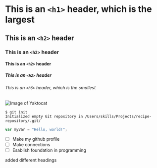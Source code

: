 # This is an `<h1>` header, which is the largest

## This is an `<h2>` header

### This is an `<h2>` header

#### This is an `<h2>` header

##### This is an `<h2>` header

###### This is an `<h6>` header, which is the smallest

![Image of Yaktocat](https://octodex.github.com/images/yaktocat.png)

```
$ git init
Initialized empty Git repository in /Users/skills/Projects/recipe-repository/.git/
```

``` javascript
var myVar = "Hello, world!";
```
- [ ] Make my github profile
- [ ] Make connections
- [ ] Esablish foundation in programming

added different headings
